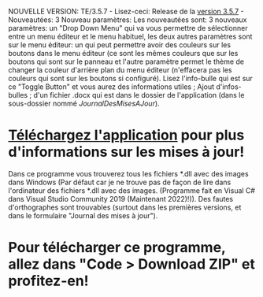  NOUVELLE VERSION: TE/3.5.7 - Lisez-ceci: Release de la [version 3.5.7](https://github.com/LlFPrograms/TLFDADIDW/releases/tag/v3.5.7) - Nouveautées:
    3 Nouveau paramètres: Les nouveautées sont: 3 nouveaux paramètres: un "Drop Down Menu" qui va vous permettre de sélectionner entre un menu éditeur et le menu             habituel, les deux autres paramètres sont sur le menu éditeur: un qui peut permettre avoir des couleurs sur les boutons dans le menu éditeur (ce sont les mêmes           couleurs que sur les boutons qui sont sur le panneau et l'autre paramètre permet le thème de changer la couleur d'arrière plan du menu éditeur (n'effacera pas les       couleurs qui sont sur les boutons si configuré). Lisez l'info-bulle qui est sur ce "Toggle Button" et vous aurez des informations utiles ; Ajout d'infos-bulles ;         d'un fichier .docx qui est dans le dossier de l'application (dans le sous-dossier nommé _JournalDesMisesAJour_).
    
# [Téléchargez l'application](https://raw.githubusercontent.com/LlFPrograms/TLFDADIDW/main/TE/V3.5.7.zip?token=GHSAT0AAAAAABRCLZ5VAIFF2PAXRFTE74FMYP6NICA) pour plus d'informations sur les mises à jour!
 
 Dans ce programme vous trouverez tous les fichiers *.dll avec des images dans Windows (Par défaut car je ne trouve pas de façon de lire dans l'ordinateur des fichiers
 *.dll avec des images. (Programme fait en Visual C# dans Visual Studio Community 2019 (Maintenant 2022)!)). Des fautes d'orthographes sont trouvables (surtout dans les premières versions, et dans le formulaire "Journal des 
 mises à jour").

# Pour télécharger ce programme, allez dans "Code > Download ZIP" et profitez-en!
